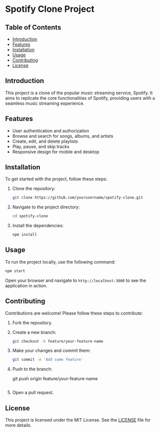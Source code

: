 # Spotify Clone Project

## Table of Contents
- [Introduction](#introduction)
- [Features](#features)
- [Installation](#installation)
- [Usage](#usage)
- [Contributing](#contributing)
- [License](#license)

## Introduction
This project is a clone of the popular music streaming service, Spotify. It aims to replicate the core functionalities of Spotify, providing users with a seamless music streaming experience.

## Features
- User authentication and authorization
- Browse and search for songs, albums, and artists
- Create, edit, and delete playlists
- Play, pause, and skip tracks
- Responsive design for mobile and desktop

## Installation
To get started with the project, follow these steps:

1. Clone the repository:
    ```bash
    git clone https://github.com/yourusername/spotify-clone.git
    ```
2. Navigate to the project directory:
    ```bash
    cd spotify-clone
    ```
3. Install the dependencies:
    ```bash
    npm install
    ```

## Usage
To run the project locally, use the following command:
```bash
npm start
```
Open your browser and navigate to `http://localhost:3000` to see the application in action.

## Contributing
Contributions are welcome! Please follow these steps to contribute:

1. Fork the repository.
2. Create a new branch:
    ```bash
    git checkout -b feature/your-feature-name
    ```
3. Make your changes and commit them:
    ```bash
    git commit -m 'Add some feature'
    ```
4. Push to the branch:

    git push origin feature/your-feature-name
    ```
5. Open a pull request.

## License
This project is licensed under the MIT License. See the [LICENSE](LICENSE) file for more details.